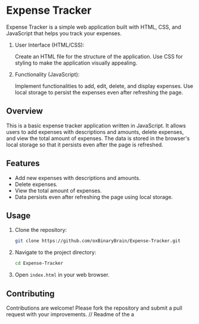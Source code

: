 # Expense Tracker

Expense Tracker is a simple web application built with HTML, CSS, and JavaScript that helps you track your expenses.

1. User Interface (HTML/CSS):

    Create an HTML file for the structure of the application.
    Use CSS for styling to make the application visually appealing.

2. Functionality (JavaScript):

    Implement functionalities to add, edit, delete, and display expenses.
    Use local storage to persist the expenses even after refreshing the page.


## Overview 
This is a basic expense tracker application written in JavaScript. It allows users to add expenses with descriptions and amounts, delete expenses, and view the total amount of expenses. The data is stored in the browser's local storage so that it persists even after the page is refreshed.


   
## Features

- Add new expenses with descriptions and amounts.
- Delete expenses.
- View the total amount of expenses.
- Data persists even after refreshing the page using local storage.

## Usage

1. Clone the repository:
    ```bash
    git clone https://github.com/oxBinaryBrain/Expense-Tracker.git
    ```
2. Navigate to the project directory:
    ```bash
    cd Expense-Tracker
    ```
3. Open `index.html` in your web browser.

## Contributing

Contributions are welcome! Please fork the repository and submit a pull request with your improvements.
// Readme of the a




